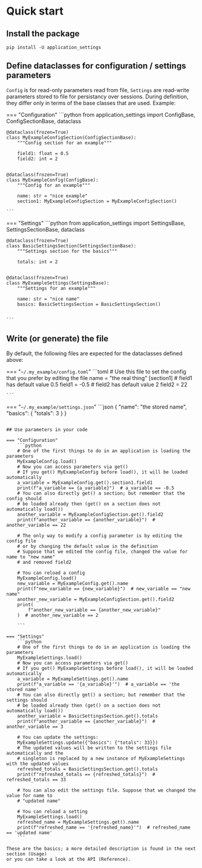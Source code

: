 # Quick start

## Install the package

`pip install -U application_settings`

## Define dataclasses for configuration / settings parameters

`Config` is for read-only parameters read from file, `Settings` are read-write parameters
stored to file for persistancy over sessions. During definition, they differ only in
terms of the base classes that are used. Example:

=== "Configuration"
    ```python
    from application_settings import ConfigBase, ConfigSectionBase, dataclass

    @dataclass(frozen=True)
    class MyExampleConfigSection(ConfigSectionBase):
        """Config section for an example"""

        field1: float = 0.5
        field2: int = 2


    @dataclass(frozen=True)
    class MyExampleConfig(ConfigBase):
        """Config for an example"""

        name: str = "nice example"
        section1: MyExampleConfigSection = MyExampleConfigSection()

    ```

=== "Settings"
    ```python
    from application_settings import SettingsBase, SettingsSectionBase, dataclass

    @dataclass(frozen=True)
    class BasicSettingsSection(SettingsSectionBase):
        """Settings section for the basics"""

        totals: int = 2


    @dataclass(frozen=True)
    class MyExampleSettings(SettingsBase):
        """Settings for an example"""

        name: str = "nice name"
        basics: BasicSettingsSection = BasicSettingsSection()


    ```

## Write (or generate) the file

By default, the following files are expected for the dataclasses defined above:

=== "`~/.my_example/config.toml`"
    ```toml
    # Use this file to set the config that you prefer by editing the file
    name = "the real thing"
    [section1]
    # field1 has default value 0.5
    field1 = -0.5
    # field2 has default value 2
    field2 = 22

    ```

=== "`~/.my_example/settings.json`"
    ```json
    {
        "name": "the stored name",
        "basics": {
            "totals": 3
        }
    }
```

## Use parameters in your code

=== "Configuration"
    ```python
    # One of the first things to do in an application is loading the parameters
    MyExampleConfig.load()
    # Now you can access parameters via get()
    # If you get() MyExampleConfig before load(), it will be loaded automatically
    a_variable = MyExampleConfig.get().section1.field1
    print(f"a_variable == {a_variable}")  # a_variable == -0.5
    # You can also directly get() a section; but remember that the config should
    # be loaded already then (get() on a section does not automatically load())
    another_variable = MyExampleConfigSection.get().field2
    print(f"another_variable == {another_variable}")  # another_variable == 22

    # The only way to modify a config parameter is by editing the config file
    # or by changing the default value in the definition
    # Suppose that we edited the config file, changed the value for name to "new name"
    # and removed field2

    # You can reload a config
    MyExampleConfig.load()
    new_variable = MyExampleConfig.get().name
    print(f"new_variable == {new_variable}")  # new_variable == "new name"
    another_new_variable = MyExampleConfigSection.get().field2
    print(
        f"another_new_variable == {another_new_variable}"
    )  # another_new_variable == 2

    ```

=== "Settings"
    ```python
    # One of the first things to do in an application is loading the parameters
    MyExampleSettings.load()
    # Now you can access parameters via get()
    # If you get() MyExampleSettings before load(), it will be loaded automatically
    a_variable = MyExampleSettings.get().name
    print(f"a_variable == '{a_variable}'")  # a_variable == 'the stored name'
    # You can also directly get() a section; but remember that the settings should
    # be loaded already then (get() on a section does not automatically load())
    another_variable = BasicSettingsSection.get().totals
    print(f"another_variable == {another_variable}")  # another_variable == 3

    # You can update the settings:
    MyExampleSettings.update({"basics": {"totals": 33}})
    # The updated values will be written to the settings file automatically and the
    # singleton is replaced by a new instance of MyExampleSettings with the updated values
    refreshed_totals = BasicSettingsSection.get().totals
    print(f"refreshed_totals == {refreshed_totals}")  # refreshed_totals == 33

    # You can also edit the settings file. Suppose that we changed the value for name to
    # "updated name"

    # You can reload a setting
    MyExampleSettings.load()
    refreshed_name = MyExampleSettings.get().name
    print(f"refreshed_name == '{refreshed_name}'")  # refreshed_name == 'updated name'
    ```

These are the basics; a more detailed description is found in the next section (Usage)
or you can take a look at the API (Reference).
